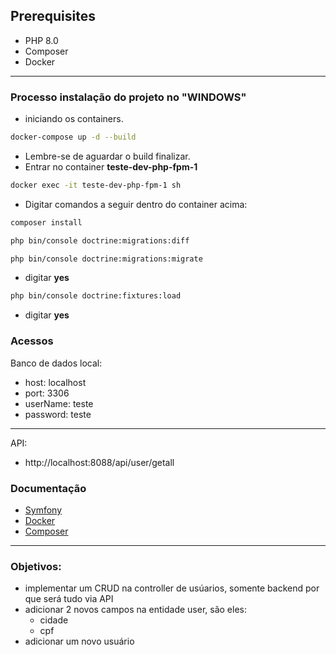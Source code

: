 ## Prerequisites
- PHP 8.0
- Composer
- Docker

--------------------
### Processo instalação do projeto no "**WINDOWS**"

- iniciando os containers.

```sh
docker-compose up -d --build
```
- Lembre-se de aguardar o build finalizar.
- Entrar no container **teste-dev-php-fpm-1**

```sh
docker exec -it teste-dev-php-fpm-1 sh
```
- Digitar comandos a seguir dentro do container acima:


```sh
composer install
```

```sh
php bin/console doctrine:migrations:diff
```

```sh
php bin/console doctrine:migrations:migrate
```

- digitar **yes**

```sh
php bin/console doctrine:fixtures:load
```
- digitar **yes**

### Acessos
Banco de dados local:
- host: localhost
- port: 3306
- userName: teste
- password: teste
--------------------
API:
- http://localhost:8088/api/user/getall
 
### Documentação
- [Symfony](https://symfony.com/doc/current/doctrine.html)
- [Docker](https://docs.docker.com/)
- [Composer](https://getcomposer.org/)

------------------------------------
### Objetivos:
- implementar um CRUD na controller de usúarios, somente backend por que será tudo via API
- adicionar 2 novos campos na entidade user, são eles:
  - cidade
  - cpf
- adicionar um novo usuário